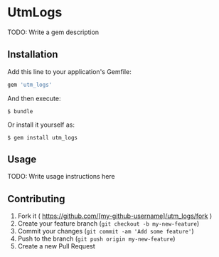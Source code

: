 # UtmLogs

TODO: Write a gem description

## Installation

Add this line to your application's Gemfile:

```ruby
gem 'utm_logs'
```

And then execute:

    $ bundle

Or install it yourself as:

    $ gem install utm_logs

## Usage

TODO: Write usage instructions here

## Contributing

1. Fork it ( https://github.com/[my-github-username]/utm_logs/fork )
2. Create your feature branch (`git checkout -b my-new-feature`)
3. Commit your changes (`git commit -am 'Add some feature'`)
4. Push to the branch (`git push origin my-new-feature`)
5. Create a new Pull Request
